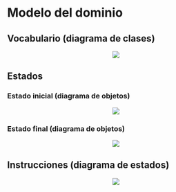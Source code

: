 # Modelo del dominio

## Vocabulario (diagrama de clases)

<div align=center>

![](/imagenes/modelosUML/MdD.dc.svg)

</div>

## Estados 

### Estado inicial (diagrama de objetos)

<div align=center>

![](/imagenes/modelosUML/MdD.do.svg)

</div>

### Estado final (diagrama de objetos)

<div align=center>

![](/imagenes/modelosUML/MdD.do.f.svg)

</div>

## Instrucciones (diagrama de estados)

<div align=center>

![](/imagenes/modelosUML/MdD.de.svg)

</div>
